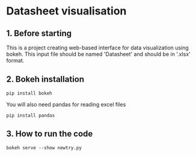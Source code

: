 # Datasheet visualisation

## 1. Before starting
This is a project creating web-based interface for data visualization using bokeh. This input file should be named 'Datasheet' and should be in '.xlsx' format.

## 2. Bokeh installation 
    pip install bokeh
    
You will also need pandas for reading excel files

    pip install pandas

## 3. How to run the code
    bokeh serve --show newtry.py

